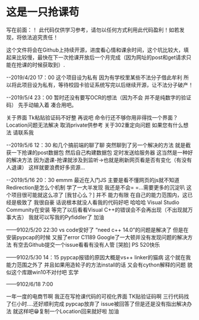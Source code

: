 # 这是一只抢课苟

写在前面：！
此代码仅供学习参考，请勿以任何方式利用此代码盈利！如若发现，将依法追究责任！

这个文件将会在Github上持续开源，进度看心情和课余时间，这个坑比较大，填起来比较慢，最快在下一次抢课开放后一个月完成（因为网址的post和get请求只能在抢课的时候获取到）.



--2019/4/20 17：00
这个项目设为私有 因为有学校里某些不法分子借此牟利 所以将此项目设为私有，等待校园卡验证系统写完以后继续开源，让不法分子破产！


--2019/5/4 23：00
暂时还没有要写OCR的想法（因为不会 并不是纯数字的验证码） 先手动输入着 凑合用吧。

关于界面 Tk粘贴验证码不好整 再说吧 命令行还不够你用非得找一个界面？
Location问题无法解决 取消private供参考 关于302重定向问题 如果您有什么想法 请联系我 


--2019/5/6 12：30
和几个搞前端的聊了聊 突然聊到了另一个解决的方法 就是截获一下抢课的post数据包
然后自己构建数据包 定时发送给服务器 这当然是一种好的解决方法
因为退课-抢课就涉及到监听→也就是刷新网页看是否有变化（有没有人退课）
这样就要浪费好多资源...


--2019/5/16 20：30
emmm 最近在入门JS 主要是看不懂网页的js就不知道Redirection是怎么个机制 学了一大半发现 我还是不会= =...需要更多的沉淀叭 这个项目很可能就这么凉了 
[我甘心么？] 并不 能力有限 在自己的能力范围内，这已经是极致了 我很自豪
话说根本就没人看我的代码好吧 哈哈哈
Visual Studio Community在安装 等完了以后看看Visual C++的错误会不会再出现（不出现就万事大吉） 我就可以写我的Pyfiddler了 加油

——9102/5/20 22:30
vs code安好了 “need c++ 14.0”的问题是解决了 但是在安装pypcap的时候 又报了error C1189 
Google了一大顿并没有发现问题的解决方法 有空去Github提交一个issue看看有没有人管 [哭脸]
PS 520快乐

——9102/5/30 14：15
pypcap报错的原因大概是vs++ linker的猫病 这个就在我能力范围之外了 并且如果用造轮子的方法install的话 又会有cython解释的问题 貌似这个库跟win10不对付吧 玄学


——9102/6/18 7:00

一年一度的电商节啊 我正在写抢课代码的可视化界面 TK贴验证码啊 三行代码找了仨小时....还好顺利完成
pypcap放弃了 issue被回答了但是还是没有指出解决办法 
就这样吧😁复制一个Location回来就好啦 加油
